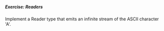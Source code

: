 
##### Exercise: Readers

Implement a Reader type that emits an infinite stream of the ASCII character 'A'.


